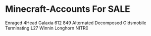 # Minecraft-Accounts For SALE

Enraged
4Head
Galaxia
612
849
Alternated
Decomposed
Oldsmobile
Terminating
L27
Winnin
Longhorn
NITR0
